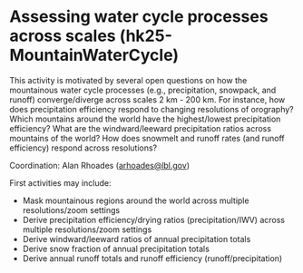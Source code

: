 # Assessing water cycle processes across scales (hk25-MountainWaterCycle)

This activity is motivated by several open questions on how the mountainous water cycle processes (e.g., precipitation, snowpack, and runoff) converge/diverge across scales 2 km - 200 km. For instance, how does precipitation efficiency respond to changing resolutions of orography?  Which mountains around the world have the highest/lowest precipitation efficiency?  What are the windward/leeward precipitation ratios across mountains of the world?  How does snowmelt and runoff rates (and runoff efficiency) respond across resolutions?

Coordination: Alan Rhoades (arhoades@lbl.gov)

First activities may include:
* Mask mountainous regions around the world across multiple resolutions/zoom settings
* Derive precipitation efficiency/drying ratios (precipitation/IWV) across multiple resolutions/zoom settings
* Derive windward/leeward ratios of annual precipitation totals
* Derive snow fraction of annual precipitation totals
* Derive annual runoff totals and runoff efficiency (runoff/precipitation)
